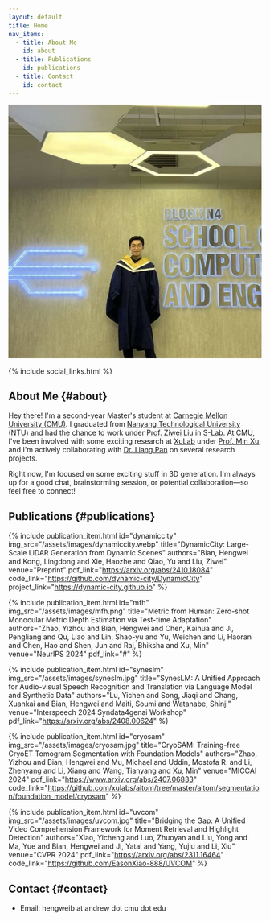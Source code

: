 ```yaml
---
layout: default
title: Home
nav_items:
  - title: About Me
    id: about
  - title: Publications
    id: publications
  - title: Contact
    id: contact
---
```


<img src="/assets/images/profile.jpg" alt="Hengwei Bian" class="profile-image">

{% include social_links.html %}

## About Me {#about}

Hey there! I'm a second-year Master's student at [Carnegie Mellon University (CMU)](https://www.cmu.edu/). I graduated from [Nanyang Technological University (NTU)](https://www.ntu.edu.sg/) and had the chance to work under [Prof. Ziwei Liu](https://liuziwei7.github.io/) in [S-Lab](https://www.mmlab-ntu.com/). At CMU, I've been involved with some exciting research at [XuLab](https://xulabs.github.io/) under [Prof. Min Xu](https://xulabs.github.io/min-xu/), and I'm actively collaborating with [Dr. Liang Pan](https://scholar.google.com/citations?user=lSDISOcAAAAJ&hl=en) on several research projects.

Right now, I'm focused on some exciting stuff in 3D generation. I'm always up for a good chat, brainstorming session, or potential collaboration—so feel free to connect!

## Publications {#publications}

{% include publication_item.html
    id="dynamiccity"
    img_src="/assets/images/dynamiccity.webp"
    title="DynamicCity: Large-Scale LiDAR Generation from Dynamic Scenes"
    authors="<span class='highlight-author'>Bian, Hengwei</span> and Kong, Lingdong and Xie, Haozhe and Qiao, Yu and Liu, Ziwei"
    venue="Preprint"
    pdf_link="https://arxiv.org/abs/2410.18084"
    code_link="https://github.com/dynamic-city/DynamicCity"
    project_link="https://dynamic-city.github.io"
%}

{% include publication_item.html
    id="mfh"
    img_src="/assets/images/mfh.png"
    title="Metric from Human: Zero-shot Monocular Metric Depth Estimation via Test-time Adaptation"
    authors="Zhao, Yizhou and <span class='highlight-author'>Bian, Hengwei</span> and Chen, Kaihua and Ji, Pengliang and Qu, Liao and Lin, Shao-yu and Yu, Weichen and Li, Haoran and Chen, Hao and Shen, Jun and Raj, Bhiksha and Xu, Min"
    venue="NeurIPS 2024"
    pdf_link="#"
%}

{% include publication_item.html
    id="syneslm"
    img_src="/assets/images/syneslm.jpg"
    title="SynesLM: A Unified Approach for Audio-visual Speech Recognition and Translation via Language Model and Synthetic Data"
    authors="Lu, Yichen and Song, Jiaqi and Chang, Xuankai and <span class='highlight-author'>Bian, Hengwei</span> and Maiti, Soumi and Watanabe, Shinji"
    venue="Interspeech 2024 Syndata4genai Workshop"
    pdf_link="https://arxiv.org/abs/2408.00624"
%}

{% include publication_item.html
    id="cryosam"
    img_src="/assets/images/cryosam.jpg"
    title="CryoSAM: Training-free CryoET Tomogram Segmentation with Foundation Models"
    authors="Zhao, Yizhou and <span class='highlight-author'>Bian, Hengwei</span> and Mu, Michael and Uddin, Mostofa R. and Li, Zhenyang and Li, Xiang and Wang, Tianyang and Xu, Min"
    venue="MICCAI 2024"
    pdf_link="https://www.arxiv.org/abs/2407.06833"
    code_link="https://github.com/xulabs/aitom/tree/master/aitom/segmentation/foundation_model/cryosam"
%}

{% include publication_item.html
    id="uvcom"
    img_src="/assets/images/uvcom.jpg"
    title="Bridging the Gap: A Unified Video Comprehension Framework for Moment Retrieval and Highlight Detection"
    authors="Xiao, Yicheng and Luo, Zhuoyan and Liu, Yong and Ma, Yue and <span class='highlight-author'>Bian, Hengwei</span> and Ji, Yatai and Yang, Yujiu and Li, Xiu"
    venue="CVPR 2024"
    pdf_link="https://arxiv.org/abs/2311.16464"
    code_link="https://github.com/EasonXiao-888/UVCOM"
%}

## Contact {#contact}

- Email: hengweib at andrew dot cmu dot edu
